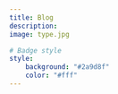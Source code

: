 ```yaml
---
title: Blog
description:
image: type.jpg

# Badge style
style:
    background: "#2a9d8f"
    color: "#fff"
---
```

